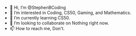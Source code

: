 - 👋 Hi, I’m @StephenBCoding
- 👀 I’m interested in Coding, CS50, Gaming, and Mathematics.
- 🌱 I’m currently learning CS50.
- 💞️ I’m looking to collaborate on Nothing right now.
- 📫 How to reach me, Don't.

<!---
StephenBCoding/StephenBCoding is a ✨ special ✨ repository because its `README.md` (this file) appears on your GitHub profile.
You can click the Preview link to take a look at your changes.
--->
